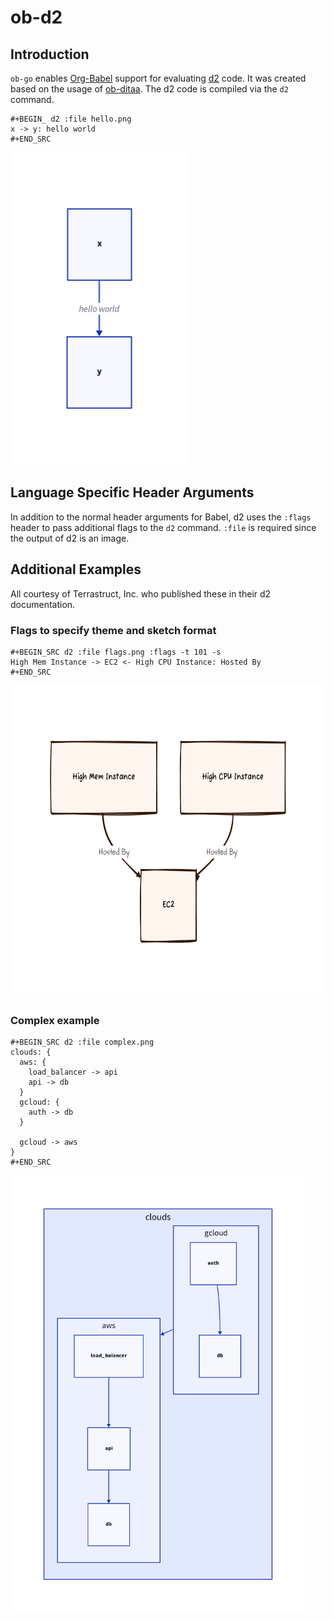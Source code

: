 # ob-d2

## Introduction
`ob-go` enables [Org-Babel](http://orgmode.org/worg/org-contrib/babel/intro.html) support for evaluating [d2](https://d2lang.com/tour/intro/) code.
It was created based on the usage of [ob-ditaa](https://orgmode.org/worg//org-contrib/babel/languages/ob-doc-ditaa.html).
The d2 code is compiled via the `d2` command.

```
#+BEGIN_ d2 :file hello.png
x -> y: hello world
#+END_SRC
```

<div>
  <img height="500px" alt="hello world" src="hello.png">
</div>

## Language Specific Header Arguments

In addition to the normal header arguments for Babel, d2 uses the `:flags` header to pass additional flags to the `d2` command.
`:file` is required since the output of d2 is an image.

## Additional Examples
All courtesy of Terrastruct, Inc. who published these in their d2 documentation.

### Flags to specify theme and sketch format

```
#+BEGIN_SRC d2 :file flags.png :flags -t 101 -s
High Mem Instance -> EC2 <- High CPU Instance: Hosted By
#+END_SRC
```

<div>
  <img height="500px" alt="flags" src="flags.png">
</div>

### Complex example

```
#+BEGIN_SRC d2 :file complex.png
clouds: {
  aws: {
    load_balancer -> api
    api -> db
  }
  gcloud: {
    auth -> db
  }

  gcloud -> aws
}
#+END_SRC
```

<div>
  <img height="700px" alt="complex" src="complex.png">
</div>

